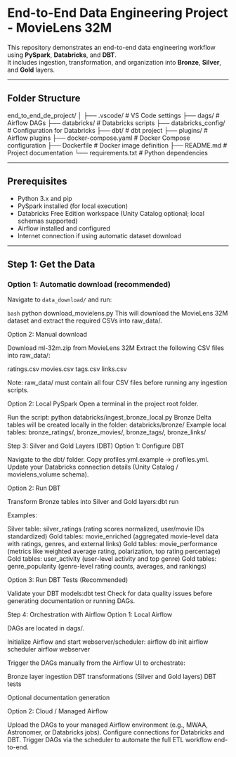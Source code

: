 # End-to-End Data Engineering Project - MovieLens 32M

This repository demonstrates an end-to-end data engineering workflow using **PySpark**, **Databricks**, and **DBT**.  
It includes ingestion, transformation, and organization into **Bronze**, **Silver**, and **Gold** layers.

---

## Folder Structure

end_to_end_de_project/
│
├── .vscode/ # VS Code settings
├── dags/ # Airflow DAGs
├── databricks/ # Databricks scripts
├── databricks_config/ # Configuration for Databricks
├── dbt/ # dbt project
├── plugins/ # Airflow plugins
├── docker-compose.yaml # Docker Compose configuration
├── Dockerfile # Docker image definition
├── README.md # Project documentation
└── requirements.txt # Python dependencies

---

## Prerequisites

- Python 3.x and pip  
- PySpark installed (for local execution)  
- Databricks Free Edition workspace (Unity Catalog optional; local schemas supported)  
- Airflow installed and configured  
- Internet connection if using automatic dataset download  

---

## Step 1: Get the Data

### Option 1: Automatic download (recommended)

Navigate to `data_download/` and run:

```bash```
python download_movielens.py
This will download the MovieLens 32M dataset and extract the required CSVs into raw_data/.

Option 2: Manual download

Download ml-32m.zip from MovieLens 32M
Extract the following CSV files into raw_data/:

ratings.csv
movies.csv
tags.csv
links.csv

Note: raw_data/ must contain all four CSV files before running any ingestion scripts.

Option 2: Local PySpark
Open a terminal in the project root folder.

Run the script: python databricks/ingest_bronze_local.py
Bronze Delta tables will be created locally in the folder: databricks/bronze/
Example local tables: bronze_ratings/, bronze_movies/, bronze_tags/, bronze_links/

Step 3: Silver and Gold Layers (DBT)
Option 1: Configure DBT

Navigate to the dbt/ folder.
Copy profiles.yml.example → profiles.yml.
Update your Databricks connection details (Unity Catalog / movielens_volume schema).

Option 2: Run DBT

Transform Bronze tables into Silver and Gold layers:dbt run

Examples:

Silver table: silver_ratings (rating scores normalized, user/movie IDs standardized)
Gold tables: movie_enriched (aggregated movie-level data with ratings, genres, and external links)
Gold tables: movie_performance (metrics like weighted average rating, polarization, top rating percentage)
Gold tables: user_activity (user-level activity and top genre)
Gold tables: genre_popularity (genre-level rating counts, averages, and rankings)

Option 3: Run DBT Tests (Recommended)

Validate your DBT models:dbt test
Check for data quality issues before generating documentation or running DAGs.

Step 4: Orchestration with Airflow
Option 1: Local Airflow

DAGs are located in dags/.

Initialize Airflow and start webserver/scheduler:
airflow db init
airflow scheduler
airflow webserver

Trigger the DAGs manually from the Airflow UI to orchestrate:

Bronze layer ingestion
DBT transformations (Silver and Gold layers)
DBT tests

Optional documentation generation

Option 2: Cloud / Managed Airflow

Upload the DAGs to your managed Airflow environment (e.g., MWAA, Astronomer, or Databricks jobs).
Configure connections for Databricks and DBT.
Trigger DAGs via the scheduler to automate the full ETL workflow end-to-end.
